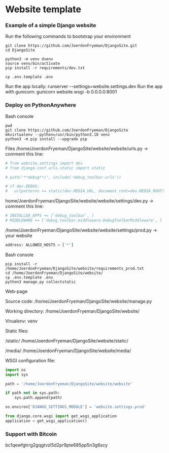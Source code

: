 # Website template
### Example of a simple Django website
Run the following commands to bootstrap your environment
```console
git clone https://github.com/JoerdonFryeman/DjangoSite.git
cd DjangoSite

python3 -m venv dvenv
source venv/bin/activate
pip install -r requirements/dev.txt

cp .env.template .env
```
Run the app locally:
runserver --settings=website.settings.dev
Run the app with gunicorn:
gunicorn website.wsgi -b 0.0.0.0:8001
### Deploy on PythonAnywhere
Bash console
```console
pwd
git clone https://github.com/JoerdonFryeman/DjangoSite
mkvirtualenv --python=/usr/bin/python3.10 venv
python3 -m pip install --upgrade pip
```
Files
/home/JoerdonFryeman/DjangoSite/website/website/urls.py -> comment this line:
```python
# from website.settings import dev
# from django.conf.urls.static import static

# path('**debug**/', include('debug_toolbar.urls'))

# if dev.DEBUG:
# 	urlpatterns += static(dev.MEDIA_URL, document_root=dev.MEDIA_ROOT)
```
home/JoerdonFryeman/DjangoSite/website/website/settings/dev.py -> comment this line:
```python
# INSTALLED_APPS += ['debug_toolbar', ]
# MIDDLEWARE += ['debug_toolbar.middleware.DebugToolbarMiddleware', ]
```
/home/JoerdonFryeman/DjangoSite/website/website/settings/prod.py -> your website
```python
address: ALLOWED_HOSTS = ['*']
```
Bash console
```console
pip install -r /home/JoerdonFryeman/DjangoSite/website/requirements_prod.txt
cd /home/JoerdonFryeman/DjangoSite/website/
cp .env.template .env
python3 manage.py collectstatic
```
Web-page

Source code: /home/JoerdonFryeman/DjangoSite/website/manage.py

Working directory: /home/JoerdonFryeman/DjangoSite/website/

Virualenv: venv

Static files:

/static/ /home/JoerdonFryeman/DjangoSite/website/static/

/media/ /home/JoerdonFryeman/DjangoSite/website/media/

WSGI configuration file:
```python
import os
import sys

path = '/home/JoerdonFryeman/DjangoSite/website/website'

if path not in sys.path:
    sys.path.append(path)

os.environ['DJANGO_SETTINGS_MODULE'] = 'website.settings.prod'

from django.core.wsgi import get_wsgi_application
application = get_wsgi_application()
```
### Support with Bitcoin
bc1qewfgtrrg2gqgtvzl5d2pr9pte685pp5n3g6scy
